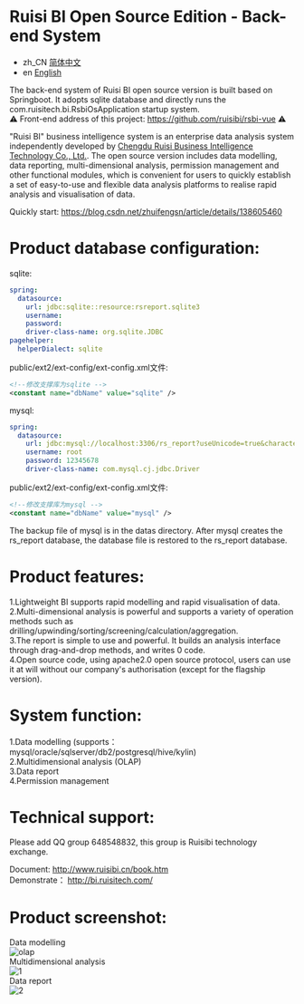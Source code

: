 # Ruisi BI Open Source Edition - Back-end System

- zh_CN [简体中文](README.md)
- en [English](README_en.md)

The back-end system of Ruisi BI open source version is built based on Springboot. It adopts sqlite database and directly runs the com.ruisitech.bi.RsbiOsApplication startup system.<br/>
⚠️ Front-end address of this project: https://github.com/ruisibi/rsbi-vue ⚠️<br/>

"Ruisi BI" business intelligence system is an enterprise data analysis system independently developed by [Chengdu Ruisi Business Intelligence Technology Co., Ltd.](https://www.ruisitech.com). The open source version includes data modelling, data reporting, multi-dimensional analysis, permission management and other functional modules, which is convenient for users to quickly establish a set of easy-to-use and flexible data analysis platforms to realise rapid analysis and visualisation of data. <br>

Quickly start: https://blog.csdn.net/zhuifengsn/article/details/138605460 <br>

# Product database configuration: <br>
sqlite:
```yaml
spring:
  datasource:
    url: jdbc:sqlite::resource:rsreport.sqlite3
    username:
    password:
    driver-class-name: org.sqlite.JDBC
pagehelper:
  helperDialect: sqlite
```
public/ext2/ext-config/ext-config.xml文件:
```xml
<!--修改支撑库为sqlite -->
<constant name="dbName" value="sqlite" />
```
mysql:

```yaml
spring:
  datasource:
    url: jdbc:mysql://localhost:3306/rs_report?useUnicode=true&characterEncoding=utf-8&allowMultiQueries=true&serverTimezone=GMT%2B8
    username: root
    password: 12345678
    driver-class-name: com.mysql.cj.jdbc.Driver
```
public/ext2/ext-config/ext-config.xml文件:
```xml
<!--修改支撑库为mysql -->
<constant name="dbName" value="mysql" />
```
The backup file of mysql is in the datas directory. After mysql creates the rs_report database, the database file is restored to the rs_report database.

# Product features: <br>
1.Lightweight BI supports rapid modelling and rapid visualisation of data. <br> 
2.Multi-dimensional analysis is powerful and supports a variety of operation methods such as drilling/upwinding/sorting/screening/calculation/aggregation.<br>
3.The report is simple to use and powerful. It builds an analysis interface through drag-and-drop methods, and writes 0 code. <br>
4.Open source code, using apache2.0 open source protocol, users can use it at will without our company's authorisation (except for the flagship version). <br>

# System function:<br>
1.Data modelling (supports：mysql/oracle/sqlserver/db2/postgresql/hive/kylin) <br>
2.Multidimensional analysis (OLAP) <br>
3.Data report <br>
4.Permission management  <br>

# Technical support:<br/>
Please add QQ group 648548832, this group is Ruisibi technology exchange.<br/>
<p/>

Document: http://www.ruisibi.cn/book.htm <br/>
Demonstrate： http://bi.ruisitech.com/  <br/>
<p/>

# Product screenshot:<br/>
Data modelling<br/>
![olap](https://www.ruisitech.com/img/3461099639.png?v4)  <br/>
Multidimensional analysis<br/>
![1](https://www.ruisitech.com/img/173641763.png?v5)  <br/>
Data report<br/>
![2](https://www.ruisitech.com/img/1693025478.png?v3)  <br/>
